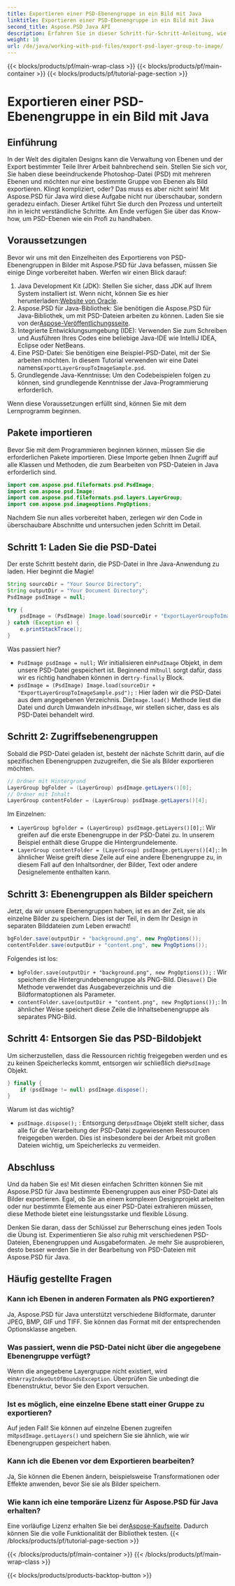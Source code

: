 ```yaml
---
title: Exportieren einer PSD-Ebenengruppe in ein Bild mit Java
linktitle: Exportieren einer PSD-Ebenengruppe in ein Bild mit Java
second_title: Aspose.PSD Java API
description: Erfahren Sie in dieser Schritt-für-Schritt-Anleitung, wie Sie PSD-Ebenengruppen mit Aspose.PSD für Java in Bilder exportieren. Perfekt für Entwickler und Designer.
weight: 10
url: /de/java/working-with-psd-files/export-psd-layer-group-to-image/
---
```


{{< blocks/products/pf/main-wrap-class >}}
{{< blocks/products/pf/main-container >}}
{{< blocks/products/pf/tutorial-page-section >}}

# Exportieren einer PSD-Ebenengruppe in ein Bild mit Java

## Einführung

In der Welt des digitalen Designs kann die Verwaltung von Ebenen und der Export bestimmter Teile Ihrer Arbeit bahnbrechend sein. Stellen Sie sich vor, Sie haben diese beeindruckende Photoshop-Datei (PSD) mit mehreren Ebenen und möchten nur eine bestimmte Gruppe von Ebenen als Bild exportieren. Klingt kompliziert, oder? Das muss es aber nicht sein! Mit Aspose.PSD für Java wird diese Aufgabe nicht nur überschaubar, sondern geradezu einfach. Dieser Artikel führt Sie durch den Prozess und unterteilt ihn in leicht verständliche Schritte. Am Ende verfügen Sie über das Know-how, um PSD-Ebenen wie ein Profi zu handhaben.

## Voraussetzungen

Bevor wir uns mit den Einzelheiten des Exportierens von PSD-Ebenengruppen in Bilder mit Aspose.PSD für Java befassen, müssen Sie einige Dinge vorbereitet haben. Werfen wir einen Blick darauf:

1.  Java Development Kit (JDK): Stellen Sie sicher, dass JDK auf Ihrem System installiert ist. Wenn nicht, können Sie es hier herunterladen:[Website von Oracle](https://www.oracle.com/java/technologies/javase-downloads.html).
2. Aspose.PSD für Java-Bibliothek: Sie benötigen die Aspose.PSD für Java-Bibliothek, um mit PSD-Dateien arbeiten zu können. Laden Sie sie von der[Aspose-Veröffentlichungsseite](https://releases.aspose.com/psd/java/).
3. Integrierte Entwicklungsumgebung (IDE): Verwenden Sie zum Schreiben und Ausführen Ihres Codes eine beliebige Java-IDE wie IntelliJ IDEA, Eclipse oder NetBeans.
4.  Eine PSD-Datei: Sie benötigen eine Beispiel-PSD-Datei, mit der Sie arbeiten möchten. In diesem Tutorial verwenden wir eine Datei namens`ExportLayerGroupToImageSample.psd`.
5. Grundlegende Java-Kenntnisse: Um den Codebeispielen folgen zu können, sind grundlegende Kenntnisse der Java-Programmierung erforderlich.

Wenn diese Voraussetzungen erfüllt sind, können Sie mit dem Lernprogramm beginnen.

## Pakete importieren

Bevor Sie mit dem Programmieren beginnen können, müssen Sie die erforderlichen Pakete importieren. Diese Importe geben Ihnen Zugriff auf alle Klassen und Methoden, die zum Bearbeiten von PSD-Dateien in Java erforderlich sind.

```java
import com.aspose.psd.fileformats.psd.PsdImage;
import com.aspose.psd.Image;
import com.aspose.psd.fileformats.psd.layers.LayerGroup;
import com.aspose.psd.imageoptions.PngOptions;
```

Nachdem Sie nun alles vorbereitet haben, zerlegen wir den Code in überschaubare Abschnitte und untersuchen jeden Schritt im Detail.

## Schritt 1: Laden Sie die PSD-Datei

Der erste Schritt besteht darin, die PSD-Datei in Ihre Java-Anwendung zu laden. Hier beginnt die Magie!

```java
String sourceDir = "Your Source Directory";
String outputDir = "Your Document Directory";
PsdImage psdImage = null;

try {
    psdImage = (PsdImage) Image.load(sourceDir + "ExportLayerGroupToImageSample.psd");
} catch (Exception e) {
    e.printStackTrace();
}
```

Was passiert hier?
- `PsdImage psdImage = null;` Wir initialisieren ein`PsdImage` Objekt, in dem unsere PSD-Datei gespeichert ist. Beginnend mit`null` sorgt dafür, dass wir es richtig handhaben können in der`try-finally` Block.
- `psdImage = (PsdImage) Image.load(sourceDir + "ExportLayerGroupToImageSample.psd");` : Hier laden wir die PSD-Datei aus dem angegebenen Verzeichnis. Die`Image.load()` Methode liest die Datei und durch Umwandeln in`PsdImage`, wir stellen sicher, dass es als PSD-Datei behandelt wird.

## Schritt 2: Zugriffsebenengruppen

Sobald die PSD-Datei geladen ist, besteht der nächste Schritt darin, auf die spezifischen Ebenengruppen zuzugreifen, die Sie als Bilder exportieren möchten.

```java
// Ordner mit Hintergrund
LayerGroup bgFolder = (LayerGroup) psdImage.getLayers()[0];
// Ordner mit Inhalt
LayerGroup contentFolder = (LayerGroup) psdImage.getLayers()[4];
```

Im Einzelnen:
- `LayerGroup bgFolder = (LayerGroup) psdImage.getLayers()[0];`: Wir greifen auf die erste Ebenengruppe in der PSD-Datei zu. In unserem Beispiel enthält diese Gruppe die Hintergrundelemente.
- `LayerGroup contentFolder = (LayerGroup) psdImage.getLayers()[4];`: In ähnlicher Weise greift diese Zeile auf eine andere Ebenengruppe zu, in diesem Fall auf den Inhaltsordner, der Bilder, Text oder andere Designelemente enthalten kann.

## Schritt 3: Ebenengruppen als Bilder speichern

Jetzt, da wir unsere Ebenengruppen haben, ist es an der Zeit, sie als einzelne Bilder zu speichern. Dies ist der Teil, in dem Ihr Design in separaten Bilddateien zum Leben erwacht!

```java
bgFolder.save(outputDir + "background.png", new PngOptions());
contentFolder.save(outputDir + "content.png", new PngOptions());
```

Folgendes ist los:
- `bgFolder.save(outputDir + "background.png", new PngOptions());` : Wir speichern die Hintergrundebenengruppe als PNG-Bild. Die`save()` Die Methode verwendet das Ausgabeverzeichnis und die Bildformatoptionen als Parameter.
- `contentFolder.save(outputDir + "content.png", new PngOptions());`: In ähnlicher Weise speichert diese Zeile die Inhaltsebenengruppe als separates PNG-Bild.

## Schritt 4: Entsorgen Sie das PSD-Bildobjekt

 Um sicherzustellen, dass die Ressourcen richtig freigegeben werden und es zu keinen Speicherlecks kommt, entsorgen wir schließlich die`PsdImage` Objekt.

```java
} finally {
    if (psdImage != null) psdImage.dispose();
}
```

Warum ist das wichtig?
- `psdImage.dispose();` : Entsorgung der`psdImage` Objekt stellt sicher, dass alle für die Verarbeitung der PSD-Datei zugewiesenen Ressourcen freigegeben werden. Dies ist insbesondere bei der Arbeit mit großen Dateien wichtig, um Speicherlecks zu vermeiden.

## Abschluss

Und da haben Sie es! Mit diesen einfachen Schritten können Sie mit Aspose.PSD für Java bestimmte Ebenengruppen aus einer PSD-Datei als Bilder exportieren. Egal, ob Sie an einem komplexen Designprojekt arbeiten oder nur bestimmte Elemente aus einer PSD-Datei extrahieren müssen, diese Methode bietet eine leistungsstarke und flexible Lösung.

Denken Sie daran, dass der Schlüssel zur Beherrschung eines jeden Tools die Übung ist. Experimentieren Sie also ruhig mit verschiedenen PSD-Dateien, Ebenengruppen und Ausgabeformaten. Je mehr Sie ausprobieren, desto besser werden Sie in der Bearbeitung von PSD-Dateien mit Aspose.PSD für Java.

## Häufig gestellte Fragen

### Kann ich Ebenen in anderen Formaten als PNG exportieren?
Ja, Aspose.PSD für Java unterstützt verschiedene Bildformate, darunter JPEG, BMP, GIF und TIFF. Sie können das Format mit der entsprechenden Optionsklasse angeben.

### Was passiert, wenn die PSD-Datei nicht über die angegebene Ebenengruppe verfügt?
 Wenn die angegebene Layergruppe nicht existiert, wird ein`ArrayIndexOutOfBoundsException`. Überprüfen Sie unbedingt die Ebenenstruktur, bevor Sie den Export versuchen.

### Ist es möglich, eine einzelne Ebene statt einer Gruppe zu exportieren?
 Auf jeden Fall! Sie können auf einzelne Ebenen zugreifen mit`psdImage.getLayers()` und speichern Sie sie ähnlich, wie wir Ebenengruppen gespeichert haben.

### Kann ich die Ebenen vor dem Exportieren bearbeiten?
Ja, Sie können die Ebenen ändern, beispielsweise Transformationen oder Effekte anwenden, bevor Sie sie als Bilder speichern.

### Wie kann ich eine temporäre Lizenz für Aspose.PSD für Java erhalten?
 Eine vorläufige Lizenz erhalten Sie bei der[Aspose-Kaufseite](https://purchase.aspose.com/temporary-license/). Dadurch können Sie die volle Funktionalität der Bibliothek testen.
{{< /blocks/products/pf/tutorial-page-section >}}

{{< /blocks/products/pf/main-container >}}
{{< /blocks/products/pf/main-wrap-class >}}

{{< blocks/products/products-backtop-button >}}
